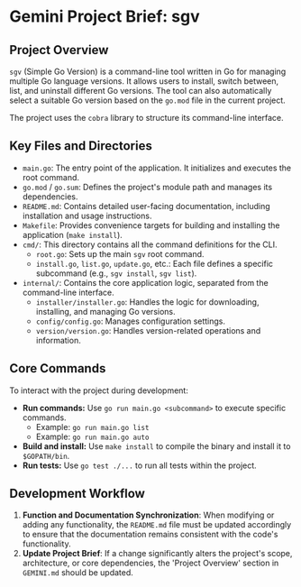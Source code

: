# Gemini Project Brief: sgv

## Project Overview

`sgv` (Simple Go Version) is a command-line tool written in Go for managing multiple Go language versions. It allows users to install, switch between, list, and uninstall different Go versions. The tool can also automatically select a suitable Go version based on the `go.mod` file in the current project.

The project uses the `cobra` library to structure its command-line interface.

## Key Files and Directories

-   `main.go`: The entry point of the application. It initializes and executes the root command.
-   `go.mod` / `go.sum`: Defines the project's module path and manages its dependencies.
-   `README.md`: Contains detailed user-facing documentation, including installation and usage instructions.
-   `Makefile`: Provides convenience targets for building and installing the application (`make install`).
-   `cmd/`: This directory contains all the command definitions for the CLI.
    -   `root.go`: Sets up the main `sgv` root command.
    -   `install.go`, `list.go`, `update.go`, etc.: Each file defines a specific subcommand (e.g., `sgv install`, `sgv list`).
-   `internal/`: Contains the core application logic, separated from the command-line interface.
    -   `installer/installer.go`: Handles the logic for downloading, installing, and managing Go versions.
    -   `config/config.go`: Manages configuration settings.
    -   `version/version.go`: Handles version-related operations and information.

## Core Commands

To interact with the project during development:

-   **Run commands:** Use `go run main.go <subcommand>` to execute specific commands.
    -   Example: `go run main.go list`
    -   Example: `go run main.go auto`
-   **Build and install:** Use `make install` to compile the binary and install it to `$GOPATH/bin`.
-   **Run tests:** Use `go test ./...` to run all tests within the project.

## Development Workflow

1.  **Function and Documentation Synchronization**: When modifying or adding any functionality, the `README.md` file must be updated accordingly to ensure that the documentation remains consistent with the code's functionality.
2.  **Update Project Brief**: If a change significantly alters the project's scope, architecture, or core dependencies, the 'Project Overview' section in `GEMINI.md` should be updated.
